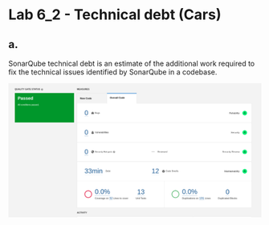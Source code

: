 # Lab 6_2  - Technical debt (Cars)

## a.
SonarQube technical debt is an estimate of the additional work required to fix the technical issues identified by SonarQube in a codebase.

![SonarQube dashboard](dashboard.png "SonarQube dashboard")